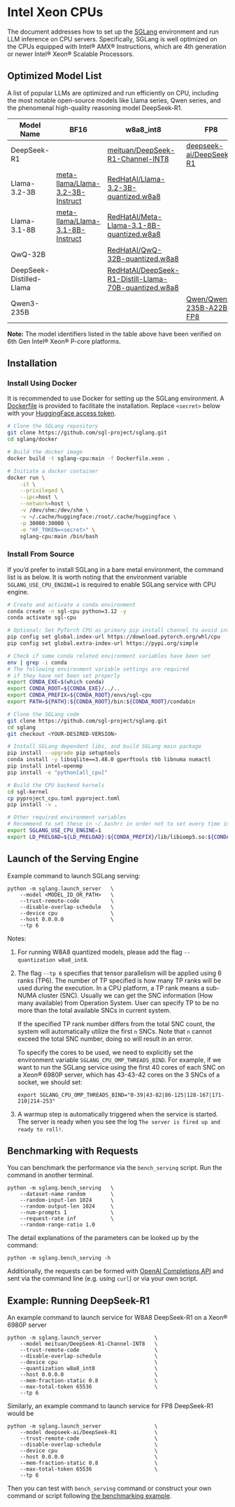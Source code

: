 # Intel Xeon CPUs

The document addresses how to set up the [SGLang](https://github.com/sgl-project/sglang) environment and run LLM inference on CPU servers. Specifically, SGLang is well optimized on the CPUs equipped with Intel® AMX® Instructions, which are 4th generation or newer Intel® Xeon® Scalable Processors.

## Optimized Model List

A list of popular LLMs are optimized and run efficiently on CPU, including the most notable open-source models like Llama series, Qwen series, and the phenomenal high-quality reasoning model DeepSeek-R1.

| Model Name               | BF16                                                                                        | w8a8\_int8                                                                                                                            | FP8                                                                         |
| ------------------------ | ------------------------------------------------------------------------------------------- | ------------------------------------------------------------------------------------------------------------------------------------- | --------------------------------------------------------------------------- |
| DeepSeek-R1              |                                                                                             | [meituan/DeepSeek-R1-Channel-INT8](https://huggingface.co/meituan/DeepSeek-R1-Channel-INT8)                                           | [deepseek-ai/DeepSeek-R1](https://huggingface.co/deepseek-ai/DeepSeek-R1)   |
| Llama-3.2-3B             | [meta-llama/Llama-3.2-3B-Instruct](https://huggingface.co/meta-llama/Llama-3.2-3B-Instruct) | [RedHatAI/Llama-3.2-3B-quantized.w8a8](https://huggingface.co/RedHatAI/Llama-3.2-3B-Instruct-quantized.w8a8)                          |                                                                             |
| Llama-3.1-8B             | [meta-llama/Llama-3.1-8B-Instruct](https://huggingface.co/meta-llama/Llama-3.1-8B-Instruct) | [RedHatAI/Meta-Llama-3.1-8B-quantized.w8a8](https://huggingface.co/RedHatAI/Meta-Llama-3.1-8B-quantized.w8a8)                         |                                                                             |
| QwQ-32B                  |                                                                                             | [RedHatAI/QwQ-32B-quantized.w8a8](https://huggingface.co/RedHatAI/QwQ-32B-quantized.w8a8)                                             |                                                                             |
| DeepSeek-Distilled-Llama |                                                                                             | [RedHatAI/DeepSeek-R1-Distill-Llama-70B-quantized.w8a8](https://huggingface.co/RedHatAI/DeepSeek-R1-Distill-Llama-70B-quantized.w8a8) |                                                                             |
| Qwen3-235B               |                                                                                             |                                                                                                                                       | [Qwen/Qwen3-235B-A22B-FP8](https://huggingface.co/Qwen/Qwen3-235B-A22B-FP8) |

**Note:** The model identifiers listed in the table above have been verified on 6th Gen Intel® Xeon® P-core platforms.

## Installation

### Install Using Docker

It is recommended to use Docker for setting up the SGLang environment. A [Dockerfile](https://github.com/sgl-project/sglang/blob/main/docker/Dockerfile.xeon) is provided to facilitate the installation. Replace `<secret>` below with your [HuggingFace access token](https://huggingface.co/docs/hub/en/security-tokens).

```bash
# Clone the SGLang repository
git clone https://github.com/sgl-project/sglang.git
cd sglang/docker

# Build the docker image
docker build -t sglang-cpu:main -f Dockerfile.xeon .

# Initiate a docker container
docker run \
    -it \
    --privileged \
    --ipc=host \
    --network=host \
    -v /dev/shm:/dev/shm \
    -v ~/.cache/huggingface:/root/.cache/huggingface \
    -p 30000:30000 \
    -e "HF_TOKEN=<secret>" \
    sglang-cpu:main /bin/bash
```

### Install From Source

If you’d prefer to install SGLang in a bare metal environment, the command list is as below. It is worth noting that the environment variable `SGLANG_USE_CPU_ENGINE=1` is required to enable SGLang service with CPU engine.

```bash
# Create and activate a conda environment
conda create -n sgl-cpu python=3.12 -y
conda activate sgl-cpu

# Optional: Set PyTorch CPU as primary pip install channel to avoid installing CUDA version
pip config set global.index-url https://download.pytorch.org/whl/cpu
pip config set global.extra-index-url https://pypi.org/simple

# Check if some conda related environment variables have been set
env | grep -i conda
# The following environment variable settings are required
# if they have not been set properly
export CONDA_EXE=$(which conda)
export CONDA_ROOT=${CONDA_EXE}/../..
export CONDA_PREFIX=${CONDA_ROOT}/envs/sgl-cpu
export PATH=${PATH}:${CONDA_ROOT}/bin:${CONDA_ROOT}/condabin

# Clone the SGLang code
git clone https://github.com/sgl-project/sglang.git
cd sglang
git checkout <YOUR-DESIRED-VERSION>

# Install SGLang dependent libs, and build SGLang main package
pip install --upgrade pip setuptools
conda install -y libsqlite==3.48.0 gperftools tbb libnuma numactl
pip install intel-openmp
pip install -e "python[all_cpu]"

# Build the CPU backend kernels
cd sgl-kernel
cp pyproject_cpu.toml pyproject.toml
pip install -v .

# Other required environment variables
# Recommend to set these in ~/.bashrc in order not to set every time in a new terminal
export SGLANG_USE_CPU_ENGINE=1
export LD_PRELOAD=${LD_PRELOAD}:${CONDA_PREFIX}/lib/libiomp5.so:${CONDA_PREFIX}/lib/libtcmalloc.so:${CONDA_PREFIX}/lib/libtbbmalloc.so.2
```

## Launch of the Serving Engine

Example command to launch SGLang serving:

```
python -m sglang.launch_server   \
    --model <MODEL_ID_OR_PATH>   \
    --trust-remote-code          \
    --disable-overlap-schedule   \
    --device cpu                 \
    --host 0.0.0.0               \
    --tp 6
```

Notes:

1. For running W8A8 quantized models, please add the flag `--quantization w8a8_int8`.
2.  The flag `--tp 6` specifies that tensor parallelism will be applied using 6 ranks (TP6). The number of TP specified is how many TP ranks will be used during the execution. In a CPU platform, a TP rank means a sub-NUMA cluster (SNC). Usually we can get the SNC information (How many available) from Operation System. User can specify TP to be no more than the total available SNCs in current system.

    If the specified TP rank number differs from the total SNC count, the system will automatically utilize the first `n` SNCs. Note that `n` cannot exceed the total SNC number, doing so will result in an error.

    To specify the cores to be used, we need to explicitly set the environment variable `SGLANG_CPU_OMP_THREADS_BIND`. For example, if we want to run the SGLang service using the first 40 cores of each SNC on a Xeon® 6980P server, which has 43-43-42 cores on the 3 SNCs of a socket, we should set:

    ```
    export SGLANG_CPU_OMP_THREADS_BIND="0-39|43-82|86-125|128-167|171-210|214-253"
    ```
3. A warmup step is automatically triggered when the service is started. The server is ready when you see the log `The server is fired up and ready to roll!`.

## Benchmarking with Requests

You can benchmark the performance via the `bench_serving` script. Run the command in another terminal.

```
python -m sglang.bench_serving   \
    --dataset-name random        \
    --random-input-len 1024      \
    --random-output-len 1024     \
    --num-prompts 1              \
    --request-rate inf           \
    --random-range-ratio 1.0
```

The detail explanations of the parameters can be looked up by the command:

```
python -m sglang.bench_serving -h
```

Additionally, the requests can be formed with [OpenAI Completions API](https://docs.sglang.ai/backend/openai_api_completions.html) and sent via the command line (e.g. using `curl`) or via your own script.

## Example: Running DeepSeek-R1

An example command to launch service for W8A8 DeepSeek-R1 on a Xeon® 6980P server

```
python -m sglang.launch_server                 \
    --model meituan/DeepSeek-R1-Channel-INT8   \
    --trust-remote-code                        \
    --disable-overlap-schedule                 \
    --device cpu                               \
    --quantization w8a8_int8                   \
    --host 0.0.0.0                             \
    --mem-fraction-static 0.8                  \
    --max-total-token 65536                    \
    --tp 6
```

Similarly, an example command to launch service for FP8 DeepSeek-R1 would be

```
python -m sglang.launch_server                 \
    --model deepseek-ai/DeepSeek-R1            \
    --trust-remote-code                        \
    --disable-overlap-schedule                 \
    --device cpu                               \
    --host 0.0.0.0                             \
    --mem-fraction-static 0.8                  \
    --max-total-token 65536                    \
    --tp 6
```

Then you can test with `bench_serving` command or construct your own command or script following [the benchmarking example](https://docs.sglang.ai/platforms/cpu_server.html#benchmarking-with-requests).
